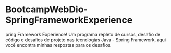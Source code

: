 # BootcampWebDio-SpringFrameworkExperience
pring Framework Experience! Um programa repleto de cursos, desafio de código e desafios de projeto nas tecnologias Java - Spring Framework, aqui você encontra minhas respostas para os desafios. 

